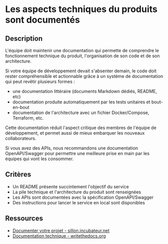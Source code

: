 # Les aspects techniques du produits sont documentés

## Description

L'équipe doit maintenir une documentation qui permette de comprendre
le fonctionnement technique du produit, l'organisation de son code et
de son architecture.

Si votre équipe de développement devait s'absenter demain, le code
doit rester compréhensible et actionnable grâce à un système de
documentation qui peut revêtir plusieurs formes :

- une documentation littéraire (documents Markdown dédiés, README,
  etc)
- documentation produite automatiquement par les tests unitaires et
  bout-en-bout
- documentation de l'architecture avec un fichier Docker/Compose,
  Terraform, etc.

Cette documentation réduit l'aspect critique des membres de l'équipe
de développement, et permet aussi de mieux embarquer les nouveaux
collaborateurs.

Si vous avez des APIs, nous recommandons une documentation
OpenAPI/Swagger pour permettre une meilleure prise en main par les
équipes qui vont les consommer.

## Critères

- Un README présente succintement l'objectif du service
- La pile technique et l'architecture du produit sont renseignées
- Les APIs sont documentées avec la spécification OpenAPI/Swagger
- Des instructions pour lancer le service en local sont disponibles

## Ressources

- [Documenter votre projet - sillon.incubateur.net](https://sillon.incubateur.net/docs/document/)
- [Documentation technique - writethedocs.org](https://www.writethedocs.org/)

